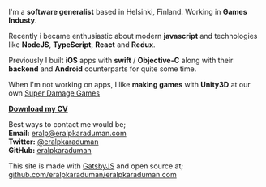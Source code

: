 I'm a **software generalist** based in Helsinki, Finland. Working in **Games Industy**.  

Recently i became enthusiastic about modern **javascript** and technologies like **NodeJS**, **TypeScript**, **React** and **Redux**.  

Previously I built **iOS** apps with **swift** / **Objective-C** along with their **backend** and **Android** counterparts for quite some time.  

When I'm not working on apps, I like **making games** with **Unity3D** at our own [Super Damage Games](http://superdamage.com)  

**[Download my CV](http://goo.gl/zau5pb)**  

Best ways to contact me would be;  
**Email:** [eralp@eralpkaraduman.com](mailto:eralp@eralpkaraduman.com)  
**Twitter:** [@eralpkaraduman](http://twitter.com/eralpkaraduman)  
**GitHub:** [eralpkaraduman](http://github.com/eralpkaraduman)  
  
This site is made with [GatsbyJS](https://www.gatsbyjs.org) and open source at;  
[github.com/eralpkaraduman/eralpkaraduman.com](https://github.com/eralpkaraduman/eralpkaraduman.com)
